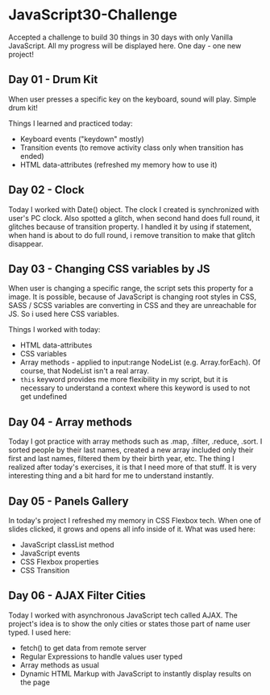 # JavaScript30-Challenge
Accepted a challenge to build 30 things in 30 days with only Vanilla JavaScript. All my progress will be displayed here. One day - one new project!

## Day 01 - Drum Kit
When user presses a specific key on the keyboard, sound will play. Simple drum kit!

Things I learned and practiced today:
* Keyboard events ("keydown" mostly)
* Transition events (to remove activity class only when transition has ended)
* HTML data-attributes (refreshed my memory how to use it)

## Day 02 - Clock
Today I worked with Date() object. The clock I created is synchronized with user's PC clock. Also spotted a glitch, when second hand does full round, it glitches because of transition property. I handled it by using if statement, when hand is about to do full round, i remove transition to make that glitch disappear.

## Day 03 - Changing CSS variables by JS
When user is changing a specific range, the script sets this property for a image. It is possible, because of JavaScript is changing root styles in CSS, SASS / SCSS variables are converting in CSS and they are unreachable for JS. So i used here CSS variables.

Things I worked with today:
* HTML data-attributes
* CSS variables
* Array methods - applied to input:range NodeList (e.g. Array.forEach). Of course, that NodeList isn't a real array.
* ``this`` keyword provides me more flexibility in my script, but it is necessary to understand a context where this keyword is used to not get undefined

## Day 04 - Array methods
Today I got practice with array methods such as .map, .filter, .reduce, .sort. I sorted people by their last names, created a new array included only their first and last names, filtered them by their birth year, etc.
The thing I realized after today's exercises, it is that I need more of that stuff. It is very interesting thing and a bit hard for me to understand instantly.

## Day 05 - Panels Gallery
In today's project I refreshed my memory in CSS Flexbox tech. When one of slides clicked, it grows and opens all info inside of it.
What was used here:
* JavaScript classList method
* JavaScript events
* CSS Flexbox properties
* CSS Transition

## Day 06 - AJAX Filter Cities
Today I worked with asynchronous JavaScript tech called AJAX. The project's idea is to show the only cities or states those part of name user typed.
I used here:
* fetch() to get data from remote server
* Regular Expressions to handle values user typed
* Array methods as usual
* Dynamic HTML Markup with JavaScript to instantly display results on the page 
